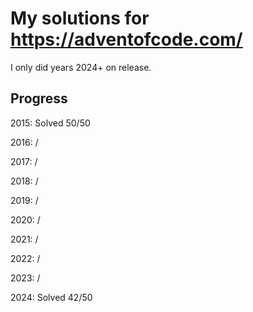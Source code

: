 # My solutions for https://adventofcode.com/

I only did years 2024+ on release.

## Progress
2015: Solved 50/50

2016: /

2017: /

2018: /

2019: /

2020: /

2021: /

2022: /

2023: /

2024: Solved 42/50
